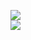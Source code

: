 [![](https://img.shields.io/badge/Made%20With-Github%20Spray-lightgrey.svg?style=for-the-badge&logo=github)](https://github.com/Annihil/github-spray#1806)  
[![](https://i.imgur.com/2DrTn0Z.gif)](https://github.com/Annihil/github-spray)